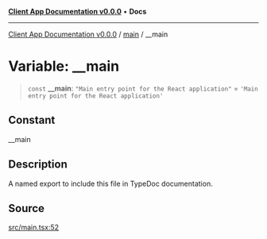 [**Client App Documentation v0.0.0**](../../README.md) • **Docs**

***

[Client App Documentation v0.0.0](../../README.md) / [main](../README.md) / \_\_main

# Variable: \_\_main

> `const` **\_\_main**: `"Main entry point for the React application"` = `'Main entry point for the React application'`

## Constant

__main

## Description

A named export to include this file in TypeDoc documentation.

## Source

[src/main.tsx:52](https://github.com/jimmykurian/Reactivities/blob/cfc61f80c2e285635750ab2aa8eddddc51c9a938/client-app/src/main.tsx#L52)
